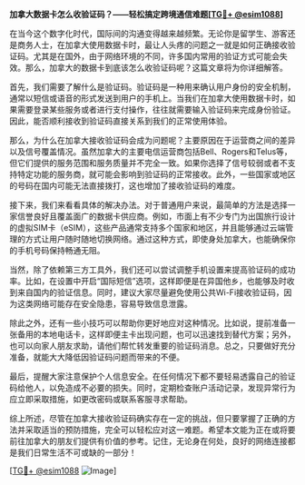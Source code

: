 **加拿大数据卡怎么收验证码？——轻松搞定跨境通信难题[[TG💪+ @esim1088](https://t.me/s/esim1088)]**

在当今这个数字化时代，国际间的沟通变得越来越频繁。无论你是留学生、游客还是商务人士，在加拿大使用数据卡时，最让人头疼的问题之一就是如何正确接收验证码。尤其是在国外，由于网络环境的不同，许多国内常用的验证方式可能会失效。那么，加拿大的数据卡到底该怎么收验证码呢？这篇文章将为你详细解答。

首先，我们需要了解什么是验证码。验证码是一种用来确认用户身份的安全机制，通常以短信或语音的形式发送到用户的手机上。当我们在加拿大使用数据卡时，如果需要登录某些服务或者进行支付操作，往往就需要输入验证码来完成身份验证。因此，能否顺利接收到验证码直接关系到我们的正常使用体验。

那么，为什么在加拿大接收验证码会成为问题呢？主要原因在于运营商之间的差异以及信号覆盖情况。虽然加拿大的主要电信运营商包括Bell、Rogers和Telus等，但它们提供的服务范围和服务质量并不完全一致。如果你选择了信号较弱或者不支持特定功能的服务商，就可能会影响到验证码的正常接收。此外，一些国家或地区的号码在国内可能无法直接拨打，这也增加了接收验证码的难度。

接下来，我们来看看具体的解决办法。对于普通用户来说，最简单的方法是选择一家信誉良好且覆盖面广的数据卡供应商。例如，市面上有不少专门为出国旅行设计的虚拟SIM卡（eSIM），这些产品通常支持多个国家和地区，并且能够通过云端管理的方式让用户随时随地切换网络。通过这种方式，即使身处加拿大，也能确保你的手机号码保持畅通无阻。

当然，除了依赖第三方工具外，我们还可以尝试调整手机设置来提高验证码的成功率。比如，在设置中开启“国际短信”选项，这样即便是在异国他乡，也能够及时收到来自国内的验证信息。同时，建议大家尽量避免使用公共Wi-Fi接收验证码，因为这类网络可能存在安全隐患，容易导致信息泄露。

除此之外，还有一些小技巧可以帮助你更好地应对这种情况。比如说，提前准备一张备用的本地电话卡，这样即便主卡出现问题，也可以迅速找到替代方案；另外，也可以向家人朋友求助，请他们帮忙转发重要的验证码消息。总之，只要做好充分准备，就能大大降低因验证码问题而带来的不便。

最后，提醒大家注意保护个人信息安全。在任何情况下都不要轻易透露自己的验证码给他人，以免造成不必要的损失。同时，定期检查账户活动记录，发现异常行为应立即采取措施，如更改密码或联系客服寻求帮助。

综上所述，尽管在加拿大接收验证码确实存在一定的挑战，但只要掌握了正确的方法并采取适当的预防措施，完全可以轻松应对这一难题。希望本文能为正在或将要前往加拿大的朋友们提供有价值的参考。记住，无论身在何处，良好的网络连接都是我们日常生活不可或缺的一部分！

[[TG💪+ @esim1088](https://t.me/s/esim1088) ![Image](https://i.postimg.cc/4NQfJmqS/Snipaste-2025-05-13-00-14-12.png)]